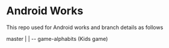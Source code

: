 Android Works
=============

This repo used for Android works and branch details as follows

master
  |
  |
  -- game-alphabits (Kids game)
